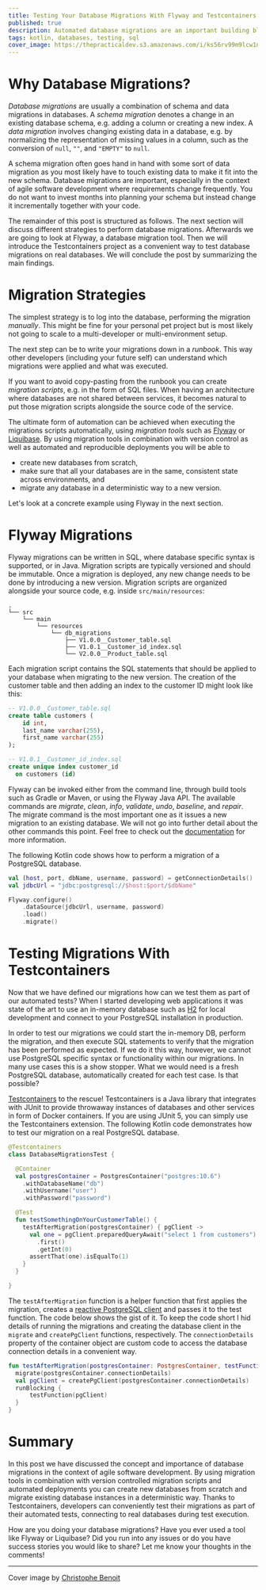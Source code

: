 ```yaml
---
title: Testing Your Database Migrations With Flyway and Testcontainers
published: true
description: Automated database migrations are an important building block of agile software development. How can we perform migrations and how do we test them?
tags: kotlin, databases, testing, sql
cover_image: https://thepracticaldev.s3.amazonaws.com/i/ks56rv99m9lcw1nleh03.jpg
---
```


# Why Database Migrations?

*Database migrations* are usually a combination of schema and data migrations in databases. A *schema migration* denotes a change in an existing database schema, e.g. adding a column or creating a new index. A *data migration* involves changing existing data in a database, e.g. by normalizing the representation of missing values in a column, such as the conversion of `null`, `""`, and `"EMPTY"` to `null`.

A schema migration often goes hand in hand with some sort of data migration as you most likely have to touch existing data to make it fit into the new schema. Database migrations are important, especially in the context of agile software development where requirements change frequently. You do not want to invest months into planning your schema but instead change it incrementally together with your code.

The remainder of this post is structured as follows. The next section will discuss different strategies to perform database migrations. Afterwards we are going to look at Flyway, a database migration tool. Then we will introduce the Testcontainers project as a convenient way to test database migrations on real databases. We will conclude the post by summarizing the main findings.

# Migration Strategies

The simplest strategy is to log into the database, performing the migration *manually*. This might be fine for your personal pet project but is most likely not going to scale to a multi-developer or multi-environment setup.

The next step can be to write your migrations down in a *runbook*. This way other developers (including your future self) can understand which migrations were applied and what was executed.

If you want to avoid copy-pasting from the runbook you can create *migration scripts*, e.g. in the form of SQL files. When having an architecture where databases are not shared between services, it becomes natural to put those migration scripts alongside the source code of the service.

The ultimate form of automation can be achieved when executing the migrations scripts automatically, using *migration tools* such as [Flyway](https://flywaydb.org/) or [Liquibase](https://www.liquibase.org/). By using migration tools in combination with version control as well as automated and reproducible deployments you will be able to

- create new databases from scratch,
- make sure that all your databases are in the same, consistent state across environments, and
- migrate any database in a deterministic way to a new version.

Let's look at a concrete example using Flyway in the next section.

# Flyway Migrations

Flyway migrations can be written in SQL, where database specific syntax is supported, or in Java. Migration scripts are typically versioned and should be immutable. Once a migration is deployed, any new change needs to be done by introducing a new version. Migration scripts are organized alongside your source code, e.g. inside `src/main/resources`:

```
.
└── src
    └── main
        └── resources
            └── db_migrations
                ├── V1.0.0__Customer_table.sql
                ├── V1.0.1__Customer_id_index.sql
                └── V2.0.0__Product_table.sql
```

Each migration script contains the SQL statements that should be applied to your database when migrating to the new version. The creation of the customer table and then adding an index to the customer ID might look like this:

```sql
-- V1.0.0__Customer_table.sql
create table customers (
    id int,
    last_name varchar(255),
    first_name varchar(255)
);
```

```sql
-- V1.0.1__Customer_id_index.sql
create unique index customer_id
  on customers (id)

```

Flyway can be invoked either from the command line, through build tools such as Gradle or Maven, or using the Flyway Java API. The available commands are *migrate*, *clean*, *info*, *validate*, *undo*, *baseline*, and *repair*. The migrate command is the most important one as it issues a new migration to an existing database. We will not go into further detail about the other commands this point. Feel free to check out the [documentation](https://flywaydb.org/documentation/) for more information.

The following Kotlin code shows how to perform a migration of a PostgreSQL database.

```kotlin
val (host, port, dbName, username, password) = getConnectionDetails()
val jdbcUrl = "jdbc:postgresql://$host:$port/$dbName"

Flyway.configure()
    .dataSource(jdbcUrl, username, password)
    .load()
    .migrate()
```

# Testing Migrations With Testcontainers

Now that we have defined our migrations how can we test them as part of our automated tests? When I started developing web applications it was state of the art to use an in-memory database such as [H2](https://www.h2database.com/html/main.html) for local development and connect to your PostgreSQL installation in production.

In order to test our migrations we could start the in-memory DB, perform the migration, and then execute SQL statements to verify that the migration has been performed as expected. If we do it this way, however, we cannot use PostgreSQL specific syntax or functionality within our migrations. In many use cases this is a show stopper. What we would need is a fresh PostgreSQL database, automatically created for each test case. Is that possible?

[Testcontainers](https://www.testcontainers.org/) to the rescue! Testcontainers is a Java library that integrates with JUnit to provide throwaway instances of databases and other services in form of Docker containers. If you are using JUnit 5, you can simply use the Testcontainers extension. The following Kotlin code demonstrates how to test our migration on a real PostgreSQL database.

```kotlin
@Testcontainers
class DatabaseMigrationsTest {

  @Container
  val postgresContainer = PostgresContainer("postgres:10.6")
    .withDatabaseName("db")
    .withUsername("user")
    .withPassword("password")

  @Test
  fun testSomethingOnYourCustomerTable() {
    testAfterMigration(postgresContainer) { pgClient ->
      val one = pgClient.preparedQueryAwait("select 1 from customers")
        .first()
        .getInt(0)
      assertThat(one).isEqualTo(1)
    }
  }

}
```

The `testAfterMigration` function is a helper function that first applies the migration, creates a [reactive PostgreSQL client](https://github.com/vietj/reactive-pg-client/) and passes it to the test function. The code below shows the gist of it. To keep the code short I hid details of running the migrations and creating the database client in the `migrate` and `createPgClient` functions, respectively. The `connectionDetails` property of the container object are custom code to access the database connection details in a convenient way.

```kotlin
fun testAfterMigration(postgresContainer: PostgresContainer, testFunction: suspend (PgClient) -> Unit) {
  migrate(postgresContainer.connectionDetails)
  val pgClient = createPgClient(postgresContainer.connectionDetails)
  runBlocking {
      testFunction(pgClient)
  }
}
```

# Summary

In this post we have discussed the concept and importance of database migrations in the context of agile software development. By using migration tools in combination with version controlled migration scripts and automated deployments you can create new databases from scratch and migrate existing database instances in a deterministic way. Thanks to Testcontainers, developers can conveniently test their migrations as part of their automated tests, connecting to real databases during test execution.

How are you doing your database migrations? Have you ever used a tool like Flyway or Liquibase? Did you run into any issues or do you have success stories you would like to share? Let me know your thoughts in the comments!

---

Cover image by [Christophe Benoit](https://www.flickr.com/photos/christophebenoit/21828243446/)
